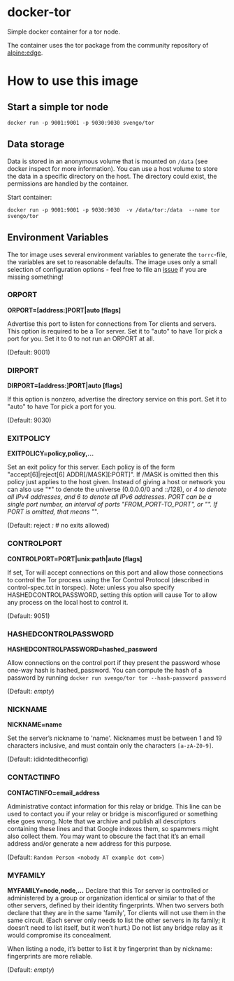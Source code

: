 # docker-tor

Simple docker container for a tor node.

The container uses the tor package from the community repository of [alpine:edge](https://pkgs.alpinelinux.org/packages?name=tor&branch=edge&repo=&arch=&maintainer=).

# How to use this image

## Start a simple tor node

``docker run -p 9001:9001 -p 9030:9030 svengo/tor``

## Data storage

Data is stored in an anonymous volume that is mounted on ``/data`` (see docker inspect for more information). You can use a host volume to store the data in a specific directory on the host. The directory could exist, the permissions are handled by the container.

Start container:

``docker run -p 9001:9001 -p 9030:9030  -v /data/tor:/data  --name tor svengo/tor``

## Environment Variables

The tor image uses several environment variables to generate the ``torrc``-file, the variables are set to reasonable defaults. The image uses only a small selection of configuration options - feel free to file an [issue](https://github.com/svengo/docker-tor/issues) if you are missing something!

### ORPORT

**ORPORT=[address:]PORT|auto [flags]**

Advertise this port to listen for connections from Tor clients and servers. This option is required to be a Tor server. Set it to "auto" to have Tor pick a port for you. Set it to 0 to not run an ORPORT at all. 

(Default: 9001)

### DIRPORT

**DIRPORT=[address:]PORT|auto [flags]**

If this option is nonzero, advertise the directory service on this port. Set it to "auto" to have Tor pick a port for you. 

(Default: 9030)

### EXITPOLICY

**EXITPOLICY=policy,policy,…**

Set an exit policy for this server. Each policy is of the form "accept[6]|reject[6] ADDR[/MASK][:PORT]". If /MASK is omitted then this policy just applies to the host given. Instead of giving a host or network you can also use "*" to denote the universe (0.0.0.0/0 and ::/128), or *4 to denote all IPv4 addresses, and *6 to denote all IPv6 addresses. PORT can be a single port number, an interval of ports "FROM_PORT-TO_PORT", or "*". If PORT is omitted, that means "*".

(Default: reject *:* # no exits allowed)

### CONTROLPORT

**CONTROLPORT=PORT|unix:path|auto [flags]**

If set, Tor will accept connections on this port and allow those connections to control the Tor process using the Tor Control Protocol (described in control-spec.txt in torspec). Note: unless you also specify HASHEDCONTROLPASSWORD, setting this option will cause Tor to allow any process on the local host to control it.

(Default: 9051)

### HASHEDCONTROLPASSWORD

**HASHEDCONTROLPASSWORD=hashed_password**

Allow connections on the control port if they present the password whose one-way hash is hashed_password. You can compute the hash of a password by running ``docker run svengo/tor tor --hash-password password``

(Default: *empty*)

### NICKNAME

**NICKNAME=name**

Set the server’s nickname to 'name'. Nicknames must be between 1 and 19 characters inclusive, and must contain only the characters ``[a-zA-Z0-9]``.

(Default: ididnteditheconfig)

### CONTACTINFO

**CONTACTINFO=email_address**

Administrative contact information for this relay or bridge. This line can be used to contact you if your relay or bridge is misconfigured or something else goes wrong. Note that we archive and publish all descriptors containing these lines and that Google indexes them, so spammers might also collect them. You may want to obscure the fact that it’s an email address and/or generate a new address for this purpose.

(Default: ``Random Person <nobody AT example dot com>``)

### MYFAMILY
**MYFAMILY=node,node,…**
Declare that this Tor server is controlled or administered by a group or organization identical or similar to that of the other servers, defined by their identity fingerprints. When two servers both declare that they are in the same 'family', Tor clients will not use them in the same circuit. (Each server only needs to list the other servers in its family; it doesn’t need to list itself, but it won’t hurt.) Do not list any bridge relay as it would compromise its concealment.

When listing a node, it’s better to list it by fingerprint than by nickname: fingerprints are more reliable.

(Default: *empty*)
